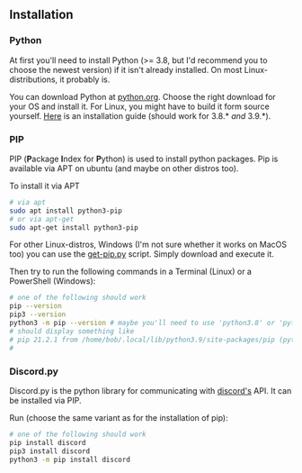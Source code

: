 ## Installation

### Python

At first you'll need to install Python (>= 3.8, but I'd recommend you to choose the newest version) if it isn't already installed. On most Linux-distributions, it probably is.  



You can download Python at [python.org](https://www.python.org/downloads). Choose the right download for your OS and install it. For Linux, you might have to build it form source yourself. [Here](https://tecadmin.net/how-to-install-python-3-9-on-ubuntu-debian-linuxmint/) is an installation guide (should work for 3.8.* _and_ 3.9.*).



### PIP

PIP (**P**ackage **I**ndex for **P**ython) is used to install python packages. Pip is available via APT on ubuntu (and maybe on other distros too).

To install it via APT

```bash
# via apt
sudo apt install python3-pip
# or via apt-get
sudo apt-get install python3-pip
```



For other Linux-distros, Windows (I'm not sure whether it works on MacOS too) you can use the [get-pip.py](https://bootstrap.pypa.io/get-pip.py) script. Simply download and execute it.

Then try to run the following commands in a Terminal (Linux) or a PowerShell (Windows):

```bash
# one of the following should work
pip --version
pip3 --version
python3 -m pip --version # maybe you'll need to use 'python3.8' or 'python3.9' instead of 'python3'
# should display something like
# pip 21.2.1 from /home/bob/.local/lib/python3.9/site-packages/pip (python 3.9)
#                                                                          | this is important and should be >= 3.8
```





### Discord.py

Discord.py is the python library for communicating with [discord's](https://discord.com) API. It can be installed via PIP.

Run (choose the same variant as for the installation of pip):

```bash
# one of the following should work
pip install discord
pip3 install discord
python3 -m pip install discord
```
